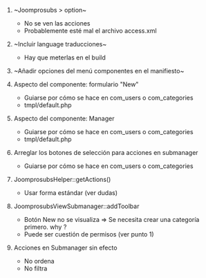 

1. ~Joomprosubs > option~
    * No se ven las acciones
    * Probablemente esté mal el archivo access.xml


2. ~Incluir language traducciones~
    * Hay que meterlas en el build

3. ~Añadir opciones del menú componentes en el manifiesto~

4. Aspecto del componente: formulario "New"
    * Guiarse por cómo se hace en com_users o com_categories
    * tmpl/default.php

5. Aspecto del componente: Manager
    * Guiarse por cómo se hace en com_users o com_categories
    * tmpl/default.php

6. Arreglar los botones de selección para acciones en submanager
    * Guiarse por cómo se hace en com_users o com_categories

7. JoomprosubsHelper::getActions()
    * Usar forma estándar (ver dudas)

8. JoomprosubsViewSubmanager::addToolbar
    * Botón New no se visualiza => Se necesita crear una categoría primero. why ?
    * Puede ser cuestión de permisos (ver punto 1)


9. Acciones en Submanager sin efecto
    * No ordena
    * No filtra


